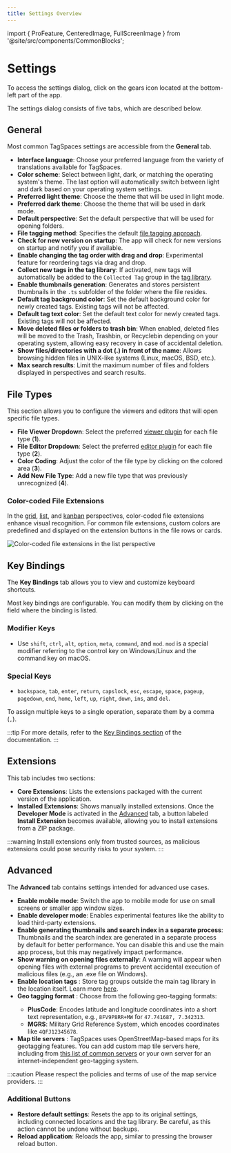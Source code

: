 ```yaml
---
title: Settings Overview
---
```


import { ProFeature, CenteredImage, FullScreenImage } from '@site/src/components/CommonBlocks';

# Settings

To access the settings dialog, click on the gears icon located at the bottom-left part of the app.

<FullScreenImage
caption="Access the settings of the app"
src="/media/settings/open-settings.jpg"
maxWidth={500}
/>

The settings dialog consists of five tabs, which are described below.

## General

Most common TagSpaces settings are accessible from the **General** tab.

<FullScreenImage
caption="Settings - General Tab"
src="/media/settings/settings-general.jpg"
maxWidth={600}
/>

- **Interface language**: Choose your preferred language from the variety of translations available for TagSpaces.
- **Color scheme**: Select between light, dark, or matching the operating system's theme. The last option will automatically switch between light and dark based on your operating system settings.
- **Preferred light theme**: Choose the theme that will be used in light mode.
- **Preferred dark theme**: Choose the theme that will be used in dark mode.
- **Default perspective**: Set the default perspective that will be used for opening folders.
- **File tagging method**: Specifies the default [file tagging approach](/tagging#file-tagging).
- **Check for new version on startup**: The app will check for new versions on startup and notify you if available.
- **Enable changing the tag order with drag and drop**: Experimental feature for reordering tags via drag and drop.
- **Collect new tags in the tag library**: If activated, new tags will automatically be added to the `Collected Tag` group in the [tag library](/ui/taglibrary).
- **Enable thumbnails generation**: Generates and stores persistent thumbnails in the `.ts` subfolder of the folder where the file resides.
- **Default tag background color**: Set the default background color for newly created tags. Existing tags will not be affected.
- **Default tag text color**: Set the default text color for newly created tags. Existing tags will not be affected.
- **Move deleted files or folders to trash bin**: When enabled, deleted files will be moved to the Trash, Trashbin, or Recyclebin depending on your operating system, allowing easy recovery in case of accidental deletion.
- **Show files/directories with a dot (.) in front of the name**: Allows browsing hidden files in UNIX-like systems (Linux, macOS, BSD, etc.).
- **Max search results**: Limit the maximum number of files and folders displayed in perspectives and search results.

## File Types

This section allows you to configure the viewers and editors that will open specific file types.

<FullScreenImage
caption="Adjusting the file associations"
src="/media/settings/settings-tab-file-types.jpg"
maxWidth={650}
/>

- **File Viewer Dropdown**: Select the preferred [viewer plugin](/viewing-files) for each file type (**1**).
- **File Editor Dropdown**: Select the preferred [editor plugin](/editing-files) for each file type (**2**).
- **Color Coding**: Adjust the color of the file type by clicking on the colored area (**3**).
- **Add New File Type**: Add a new file type that was previously unrecognized (**4**).

### Color-coded File Extensions

In the [grid](/perspectives/grid), [list](/perspectives/list), and [kanban](/perspectives/kanban) perspectives, color-coded file extensions enhance visual recognition. For common file extensions, custom colors are predefined and displayed on the extension buttons in the file rows or cards.

![Color-coded file extensions in the list perspective](/media/settings/color-coded-file-extensions.jpg)

## Key Bindings

The **Key Bindings** tab allows you to view and customize keyboard shortcuts.

<FullScreenImage
caption="Changing the key bindings"
src="/media/settings/settings-key-bindings.jpg"
maxWidth={600}
/>

Most key bindings are configurable. You can modify them by clicking on the field where the binding is listed.

### Modifier Keys

- Use `shift`, `ctrl`, `alt`, `option`, `meta`, `command`, and `mod`. `mod` is a special modifier referring to the control key on Windows/Linux and the command key on macOS.

### Special Keys

- `backspace`, `tab`, `enter`, `return`, `capslock`, `esc`, `escape`, `space`, `pageup`, `pagedown`, `end`, `home`, `left`, `up`, `right`, `down`, `ins`, and `del`.

To assign multiple keys to a single operation, separate them by a comma (`,`).

:::tip
For more details, refer to the [Key Bindings section](/ui/keybindings) of the documentation.
:::

## Extensions

This tab includes two sections:

- **Core Extensions**: Lists the extensions packaged with the current version of the application.
- **Installed Extensions**: Shows manually installed extensions. Once the **Developer Mode** is activated in the [Advanced](#advanced) tab, a button labeled **Install Extension** becomes available, allowing you to install extensions from a ZIP package.

<FullScreenImage
caption="Settings - Extensions Tab"
src="/media/settings/settings-extensions.jpg"
maxWidth={600}
/>

:::warning
Install extensions only from trusted sources, as malicious extensions could pose security risks to your system.
:::

## Advanced

The **Advanced** tab contains settings intended for advanced use cases.

<FullScreenImage
caption="Settings - Advanced Tab"
src="/media/settings/settings-advanced.jpg"
maxWidth={600}
/>

- **Enable mobile mode**: Switch the app to mobile mode for use on small screens or smaller app window sizes.
- **Enable developer mode**: Enables experimental features like the ability to load third-party extensions.
- **Enable generating thumbnails and search index in a separate process**: Thumbnails and the search index are generated in a separate process by default for better performance. You can disable this and use the main app process, but this may negatively impact performance.
- **Show warning on opening files externally**: A warning will appear when opening files with external programs to prevent accidental execution of malicious files (e.g., an .exe file on Windows).
- **Enable location tags** <ProFeature />: Store tag groups outside the main tag library in the location itself. Learn more [here](/ui/taglibrary/#location-tags).
- **Geo tagging format** <ProFeature />: Choose from the following geo-tagging formats:
  - **PlusCode**: Encodes latitude and longitude coordinates into a short text representation, e.g., `8FV9P8RR+MW` for `47.741687, 7.342313`.
  - **MGRS**: Military Grid Reference System, which encodes coordinates like `4QFJ12345678`.
- **Map tile servers** <ProFeature />: TagSpaces uses OpenStreetMap-based maps for its geotagging features. You can add custom map tile servers here, including from [this list of common servers](https://wiki.openstreetmap.org/wiki/Tile_servers) or your own server for an internet-independent geo-tagging system.

:::caution
Please respect the policies and terms of use of the map service providers.
:::

### Additional Buttons

- **Restore default settings**: Resets the app to its original settings, including connected locations and the tag library. Be careful, as this action cannot be undone without backups.
- **Reload application**: Reloads the app, similar to pressing the browser reload button.
